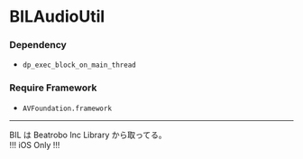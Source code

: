 BILAudioUtil
=================
  
### Dependency  
- `dp_exec_block_on_main_thread`  
  
### Require Framework  
- `AVFoundation.framework`  
  
* * *
  
BIL は Beatrobo Inc Library から取ってる。  
!!! iOS Only !!!  
